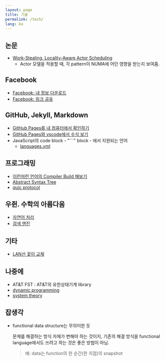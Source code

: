 ```yaml
---
layout: page
title: 기술
permalink: /tech/
lang: ko
---
```


## 논문

- [Work-Stealing, Locality-Aware Actor Scheduling](https://cs.uwaterloo.ca/~mkarsten/papers/ipdps2018-preprint.pdf)
  - Actor 모델을 적용할 때, 각 pattern이 NUMA에 어던 영향을 받는지 보여줌.

## Facebook

- [Facebook: 내 정보 다운로드](facebook_download_my_information.md)
- [Facebook: 링크 공유](facebook_share_link.md)

## GitHub, Jekyll, Markdown

- [GitHub Pages를 내 컴퓨터에서 확인하기](setup_jekyll_for_github_pages.md)
- [GitHub Pages와 vscode에서 수식 보기](mathjax-katex-markdown_math)
- JavaScript의 code block - "```" block - 에서 지원되는 언어
  - [languages.yml](https://github.com/github/linguist/blob/master/lib/linguist/languages.yml)

## 프로그래밍

- [이런저런 언어의 Compiler Build 해보기](build_compilers.md)
- [Abstract Syntax Tree](abstract_syntax_tree.md)
- [quic protocol](quic_protocol.md)

## 우쥔. 수학의 아름다움

- [자연어 처리](/tech/beauty_of_mathematics/natural_language_processing)
- [검색 엔진](/tech/beauty_of_mathematics/search_engine)

## 기타

- [LAN선 꽂이 교체](network_wall_face_plate.md)

## 나중에

- AT&T FST : AT&T의 유한상태기계 library
- [dynamic programming](https://en.wikipedia.org/wiki/Dynamic_programming)
- [system theory](https://en.wikipedia.org/wiki/Systems_theory)

## 잡생각

- functional data structure는 무의미한 듯

  문제를 해결하는 방식 자체가 변해야 하는 것이지, 기존의 해결 방식을 functional language에서도 쓰려고 하는 것은 좋은 방법이 아님.
  > 예: data는 function의 한 순간(한 지점)의 snapshot
